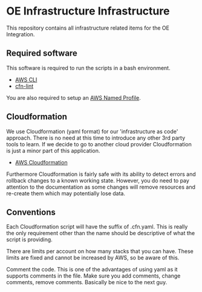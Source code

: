 # OE Infrastructure Infrastructure

This repository contains all infrastructure related items for the OE Integration.

## Required software

This software is required to run the scripts in a bash environment.

* [AWS CLI](https://docs.aws.amazon.com/cli/latest/userguide/install-cliv1.html)
* [cfn-lint](https://github.com/aws-cloudformation/cfn-python-lint)

You are also required to setup an [AWS Named Profile](https://docs.aws.amazon.com/cli/latest/userguide/cli-configure-profiles.html).

## Cloudformation

We use Cloudformation (yaml format) for our 'infrastructure as code' approach. There is no need at this time to introduce any other 3rd party tools to learn. If we decide to go to another cloud provider Cloudformation is just a minor part of this application.

* [AWS Cloudformation](https://docs.aws.amazon.com/cloudformation/index.html)

Furthermore Cloudformation is fairly safe with its ability to detect errors and rollback changes to a known working state. However, you do need to pay attention to the documentation as some changes will remove resources and re-create them which may potentially lose data.

## Conventions

Each Cloudformation script will have the suffix of .cfn.yaml. This is really the only requirement other than the name should be descriptive of what the script is providing.

There are limits per account on how many stacks that you can have. These limits are fixed and cannot be increased by AWS, so be aware of this.

Comment the code. This is one of the advantages of using yaml as it supports comments in the file. Make sure you add comments, change comments, remove comments. Basically be nice to the next guy.
